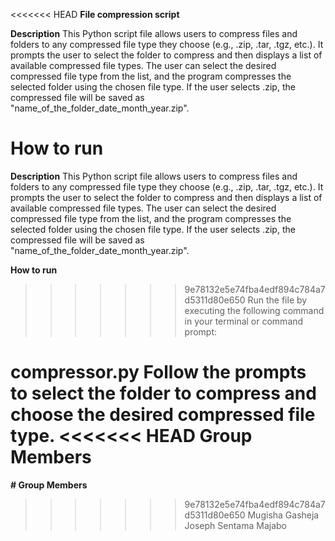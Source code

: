 <<<<<<< HEAD
**File compression script**

**Description**
This Python script file allows users to compress files and folders to any compressed file type they choose (e.g., .zip, .tar, .tgz, etc.). It prompts the user to select the folder to compress and then displays a list of available compressed file types. The user can select the desired compressed file type from the list, and the program compresses the selected folder using the chosen file type. If the user selects .zip, the compressed file will be saved as "name_of_the_folder_date_month_year.zip".

**How to run**
=======
**Description**
This Python script file allows users to compress files and folders to any compressed file type they choose (e.g., .zip, .tar, .tgz, etc.). It prompts the user to select the folder to compress and then displays a list of available compressed file types. The user can select the desired compressed file type from the list, and the program compresses the selected folder using the chosen file type. If the user selects .zip, the compressed file will be saved as "name_of_the_folder_date_month_year.zip".

 **How to run**
>>>>>>> 9e78132e5e74fba4edf894c784a7d5311d80e650
Run the file by executing the following command in your terminal or command prompt:

compressor.py
Follow the prompts to select the folder to compress and choose the desired compressed file type.
<<<<<<< HEAD
**Group Members**
=======
**# Group Members**
>>>>>>> 9e78132e5e74fba4edf894c784a7d5311d80e650
Mugisha Gasheja
Joseph Sentama Majabo

